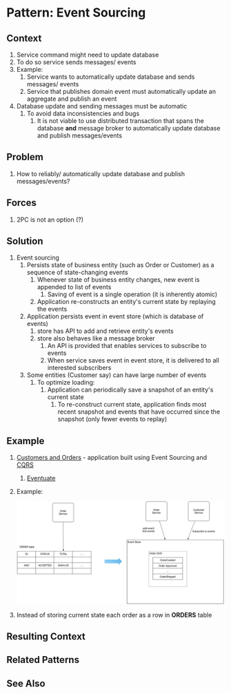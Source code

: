 # Pattern: Event Sourcing #
## Context ##
1. Service command might need to update database
2. To do so service sends messages/ events
3. Example:
	1. Service wants to automatically update database and sends messages/ events
	2. Service that publishes domain event must automatically update an aggregate and publish an event
4. Database update and sending messages must be automatic
	1. To avoid data inconsistencies and bugs
		1. It is not viable to use distributed transaction that spans the database **and** message broker to automatically update database and publish messages/events

## Problem ##
1. How to reliably/ automatically update database and publish messages/events?

## Forces ##
1. 2PC is not an option (?)

## Solution ##
1. Event sourcing
	1. Persists state of business entity (such as Order or Customer) as a sequence of state-changing events
		1. Whenever state of business entity changes, new event is appended to list of events
			1. Saving of event is a single operation (it is inherently atomic)
		2. Application re-constructs an entity's current state by replaying the events
	2. Application persists event in event store (which is database of events)
		1. store has API to add and retrieve entity's events
		2. store also behaves like a message broker
			1. An API is provided that enables services to subscribe to events
			2. When service saves event in event store, it is delivered to all interested subscribers
	3. Some entities (Customer say) can have large number of events
		1. To optimize loading:
			1. Application can periodically save a snapshot of an entity's current state
				1. To re-construct current state, application finds most recent snapshot and events that have occurred since the snapshot (only fewer events to replay) 

## Example ##
1. [Customers and Orders](https://github.com/eventuate-examples/eventuate-examples-java-customers-and-orders) - application built using Event Sourcing and [CQRS](https://microservices.io/patterns/data/cqrs.html)
	1. [Eventuate](http://eventuate.io/)
2. Example:

	![event_sourcing_example](event_sourcing_example.png)
	
3. Instead of storing current state each order as a row in **ORDERS** table

## Resulting Context ##
## Related Patterns ##
## See Also ##